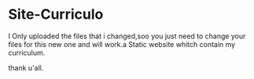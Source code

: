 # Site-Curriculo
I Only uploaded the files that i changed,soo you just need to change your files for this new one and will work.a Static website whitch contain my curriculum.

thank u'all.
